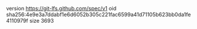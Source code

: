 version https://git-lfs.github.com/spec/v1
oid sha256:4e9e3a7ddabf1e6d6052b305c221fac6599a41d71105b623bb0da1fe4110979f
size 3693
